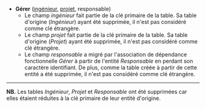 - **Gérer** (<ins>ingénieur</ins>, <ins>projet</ins>, responsable)
  - Le champ _ingénieur_ fait partie de la clé primaire de la table. Sa table d'origine (_Ingénieur_) ayant été supprimée, il n'est pas considéré comme clé étrangère.
  - Le champ _projet_ fait partie de la clé primaire de la table. Sa table d'origine (_Projet_) ayant été supprimée, il n'est pas considéré comme clé étrangère.
  - Le champ _responsable_ a migré par l'association de dépendance fonctionnelle _Gérer_ à partir de l'entité _Responsable_ en perdant son caractère identifiant. De plus, comme la table créée à partir de cette entité a été supprimée, il n'est pas considéré comme clé étrangère.

----


**NB.** Les tables _Ingénieur_, _Projet_ et _Responsable_ ont été supprimées car elles étaient réduites à la clé primaire de leur entité d'origine.
